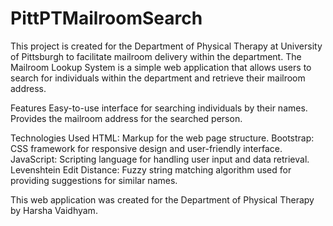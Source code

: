 # PittPTMailroomSearch

This project is created for the Department of Physical Therapy at University of Pittsburgh to facilitate mailroom delivery within the department. The Mailroom Lookup System is a simple web application that allows users to search for individuals within the department and retrieve their mailroom address.

Features
Easy-to-use interface for searching individuals by their names.
Provides the mailroom address for the searched person.

Technologies Used
HTML: Markup for the web page structure.
Bootstrap: CSS framework for responsive design and user-friendly interface.
JavaScript: Scripting language for handling user input and data retrieval.
Levenshtein Edit Distance: Fuzzy string matching algorithm used for providing suggestions for similar names.

This web application was created for the Department of Physical Therapy by Harsha Vaidhyam.
